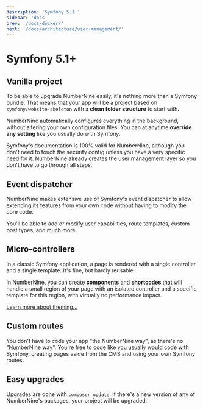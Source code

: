 ```yaml
---
description: 'Symfony 5.1+'
sidebar: 'docs'
prev: '/docs/docker/'
next: '/docs/architecture/user-management/'
---
```


# Symfony 5.1+

## Vanilla project

To be able to upgrade NumberNine easily, it's nothing more than a Symfony bundle.
That means that your app will be a project based on `symfony/website-skeleton` with
a **clean folder structure** to start with.

NumberNine automatically configures everything in the background, without altering your
own configuration files. You can at anytime **override any setting** like you usually do
with Symfony.

Symfony's documentation is 100% valid for NumberNine, although you don't need to touch
the security config unless you have a very specific need for it. NumberNine already
creates the user management layer so you don't have to go through all steps.

## Event dispatcher

NumberNine makes extensive use of Symfony's event dispatcher to allow extending its features
from your own code without having to modify the core code.

You'll be able to add or modify user capabilities, route templates, custom post types, and much more.

## Micro-controllers

In a classic Symfony application, a page is rendered with a single controller and a single template.
It's fine, but hardly reusable.

In NumberNine, you can create **components** and **shortcodes** that will handle a small region of
your page with an isolated controller and a specific template for this region, with virtually no
performance impact.

[Learn more about theming...](/docs/architecture/theming/)


## Custom routes

You don't have to code your app "the NumberNine way", as there's no "NumberNine way". You're
free to code like you usually would code with Symfony, creating pages aside from the CMS and
using your own Symfony routes.

## Easy upgrades

Upgrades are done with `composer update`.
If there's a new version of any of NumberNine's packages, your project will be upgraded.